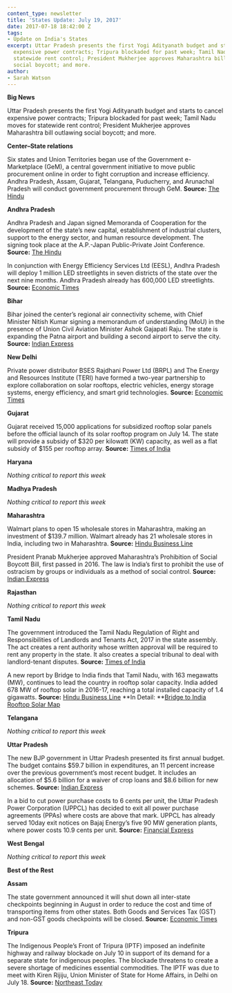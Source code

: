 ```yaml
---
content_type: newsletter
title: 'States Update: July 19, 2017'
date: 2017-07-18 18:42:00 Z
tags:
- Update on India's States
excerpt: Uttar Pradesh presents the first Yogi Adityanath budget and starts to cancel
  expensive power contracts; Tripura blockaded for past week; Tamil Nadu moves for
  statewide rent control; President Mukherjee approves Maharashtra bill outlawing
  social boycott; and more.
author:
- Sarah Watson
---
```


**Big News**

Uttar Pradesh presents the first Yogi Adityanath budget and starts to cancel expensive power contracts; Tripura blockaded for past week; Tamil Nadu moves for statewide rent control; President Mukherjee approves Maharashtra bill outlawing social boycott; and more.

**Center–State relations**

Six states and Union Territories began use of the Government e-Marketplace (GeM), a central government initiative to move public procurement online in order to fight corruption and increase efficiency. Andhra Pradesh, Assam, Gujarat, Telangana, Puducherry, and Arunachal Pradesh will conduct government procurement through GeM. **Source:** [The Hindu](http://www.thehindu.com/business/Industry/six-states-ut-sign-pact-with-centre-on-e-marketplace/article19258941.ece)

**Andhra Pradesh**

Andhra Pradesh and Japan signed Memoranda of Cooperation for the development of the state’s new capital, establishment of industrial clusters, support to the energy sector, and human resource development. The signing took place at the A.P.-Japan Public-Private Joint Conference. **Source:** [The Hindu](http://www.thehindu.com/news/national/andhra-pradesh/state-japan-seal-cooperation-deals/article19266264.ece)

In conjunction with Energy Efficiency Services Ltd (EESL), Andhra Pradesh will deploy 1 million LED streetlights in seven districts of the state over the next nine months. Andhra Pradesh already has 600,000 LED streetlights. **Source:** [Economic Times](http://energy.economictimes.indiatimes.com/news/power/andhra-pradesh-to-install-energy-efficient-led-street-lights-in-villages/59626278)

**Bihar**

Bihar joined the center’s regional air connectivity scheme, with Chief Minister Nitish Kumar signing a memorandum of understanding (MoU) in the presence of Union Civil Aviation Minister Ashok Gajapati Raju. The state is expanding the Patna airport and building a second airport to serve the city. **Source:** [Indian Express](http://indianexpress.com/article/india/mou-signed-for-promoting-regional-air-connectivity-in-bihar-4750822/)

**New Delhi**

Private power distributor BSES Rajdhani Power Ltd (BRPL) and The Energy and Resources Institute (TERI) have formed a two-year partnership to explore collaboration on solar rooftops, electric vehicles, energy storage systems, energy efficiency, and smart grid technologies. **Source:** [Economic Times](http://economictimes.indiatimes.com/industry/energy/power/brpl-teri-in-mou-to-explore-opportunities-in-solar-rooftops-e-vehicles/articleshow/59563554.cms)

**Gujarat**

Gujarat received 15,000 applications for subsidized rooftop solar panels before the official launch of its solar rooftop program on July 14. The state will provide a subsidy of $320 per kilowatt (KW) capacity, as well as a flat subsidy of $155 per rooftop array. **Source:** [Times of India](http://timesofindia.indiatimes.com/city/ahmedabad/cm-to-kick-off-rooftop-solar-power-scheme/articleshow/59585469.cms)

**Haryana**

*Nothing critical to report this week*

**Madhya Pradesh**

*Nothing critical to report this week*

**Maharashtra**

Walmart plans to open 15 wholesale stores in Maharashtra, making an investment of $139.7 million. Walmart already has 21 wholesale stores in India, including two in Maharashtra. **Source:** [Hindu Business Line](http://www.thehindubusinessline.com/companies/walmart-to-invest-900-crore-open-15-stores-in-maharashtra/article9763308.ece)

President Pranab Mukherjee approved Maharashtra’s Prohibition of Social Boycott Bill, first passed in 2016. The law is India’s first to prohibit the use of ostracism by groups or individuals as a method of social control. **Source:** [Indian Express](http://indianexpress.com/article/india/maharashtra-social-boycott-bill-gets-presidential-nod-4749709/)

**Rajasthan**

*Nothing critical to report this week*

**Tamil Nadu**

The government introduced the Tamil Nadu Regulation of Right and Responsibilities of Landlords and Tenants Act, 2017 in the state assembly. The act creates a rent authority whose written approval will be required to rent any property in the state. It also creates a special tribunal to deal with landlord-tenant disputes. **Source:** [Times of India](http://timesofindia.indiatimes.com/city/chennai/tn-to-create-rera-likerent-authority-under-act/articleshow/59601231.cms)

A new report by Bridge to India finds that Tamil Nadu, with 163 megawatts (MW), continues to lead the country in rooftop solar capacity. India added 678 MW of rooftop solar in 2016-17, reaching a total installed capacity of 1.4 gigawatts. **Source:** [Hindu Business Line](http://www.thehindubusinessline.com/economy/tamil-nadu-maintains-lead-in-solar-rooftop-installations/article9767427.ece) **In Detail: **[Bridge to India Rooftop Solar Map](http://www.bridgetoindia.com/reports/india-solar-rooftop-map-march-2017-edition/)

**Telangana**

*Nothing critical to report this week*

**Uttar Pradesh**

The new BJP government in Uttar Pradesh presented its first annual budget. The budget contains $59.7 billion in expenditures, an 11 percent increase over the previous government’s most recent budget. It includes an allocation of $5.6 billion for a waiver of crop loans and $8.6 billion for new schemes. **Source:** [Indian Express](http://indianexpress.com/article/india/yogi-govt-marks-rs-36000-crore-in-budget-for-crop-loan-waiver-4746566/)

In a bid to cut power purchase costs to 6 cents per unit, the Uttar Pradesh Power Corporation (UPPCL) has decided to exit all power purchase agreements (PPAs) where costs are above that mark. UPPCL has already served 10day exit notices on Bajaj Energy’s five 90 MW generation plants, where power costs 10.9 cents per unit. **Source:** [Financial Express](http://www.financialexpress.com/india-news/as-yogi-adityanath-looks-for-cheaper-power-uttar-pradesh-exiting-all-costly-ppas/762595/)

**West Bengal**

*Nothing critical to report this week*

**Best of the Rest**

**Assam**

The state government announced it will shut down all inter-state checkpoints beginning in August in order to reduce the cost and time of transporting items from other states. Both Goods and Services Tax (GST) and non-GST goods checkpoints will be closed. **Source:** [Economic Times](http://economictimes.indiatimes.com/news/politics-and-nation/assam-to-shut-down-inter-state-check-gates-from-next-month/articleshow/59620649.cms)

**Tripura**

The Indigenous People’s Front of Tripura (IPTF) imposed an indefinite highway and railway blockade on July 10 in support of its demand for a separate state for indigenous peoples. The blockade threatens to create a severe shortage of medicines essential commodities. The IPTF was due to meet with Kiren Rijiju, Union Minister of State for Home Affairs, in Delhi on July 18. **Source:** [Northeast Today](https://thenortheasttoday.com/tripura-ipfts-rail-road-blockade-crosses-8-days-no-medicine-no-emergency-supplies-over-50-seriously-ill/)
